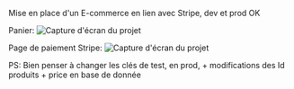 Mise en place d'un E-commerce en lien avec Stripe, dev et prod OK

Panier:
![Capture d'écran du projet](https://github.com/Zicka67/E-commerce-Stripe-API-projet/blob/master/public/img/1.png)

Page de paiement Stripe:
![Capture d'écran du projet](https://github.com/Zicka67/E-commerce-Stripe-API-projet/blob/master/public/img/2.png)

PS: Bien penser à changer les clés de test, en prod, + modifications des Id produits + price en base de donnée




